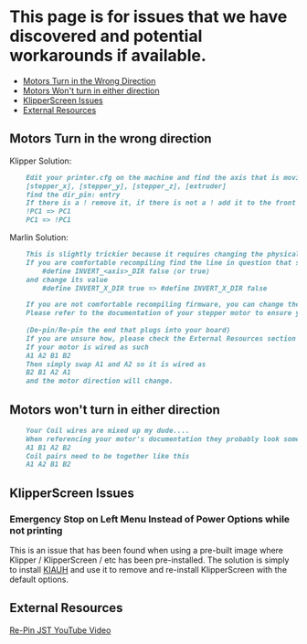 ﻿# This page is for issues that we have discovered and potential workarounds if available. 

- [Motors Turn in the Wrong Direction](#motors-turn-in-the-wrong-direction)  
- [Motors Won't turn in either direction](#motors-wont-turn-in-either-direction)  
- [KlipperScreen Issues](#klipperscreen-issues)  
- [External Resources](#external-resources)

## Motors Turn in the wrong direction

Klipper Solution:

```markdown
    Edit your printer.cfg on the machine and find the axis that is moving in the wrong direction 
    [stepper_x], [stepper_y], [stepper_z], [extruder]
    find the dir_pin: entry 
    If there is a ! remove it, if there is not a ! add it to the front of the pin assignment. This tells the Klipper firmware to invert the direction based on how the wires are run.
    !PC1 => PC1
    PC1 => !PC1  
```

Marlin Solution:

```markdown
    This is slightly trickier because it requires changing the physical pin order on your cable or recompiling the firmware
    If you are comfortable recompiling find the line in question that says
        #define INVERT_<axis>_DIR false (or true)
    and change its value
        #define INVERT_X_DIR true => #define INVERT_X_DIR false

    If you are not comfortable recompiling firmware, you can change the direction of your motor by changing it's wiring order. 
    Please refer to the documentation of your stepper motor to ensure you are performing this step correctly. 
    
    (De-pin/Re-pin the end that plugs into your board)
    If you are unsure how, please check the External Resources section for the Re-Pin JST Video
    If your motor is wired as such
    A1 A2 B1 B2
    Then simply swap A1 and A2 so it is wired as
    B2 B1 A2 A1
    and the motor direction will change.
```

## Motors won't turn in either direction

```markdown
    Your Coil wires are mixed up my dude.... 
    When referencing your motor's documentation they probably look something like this
    A1 B1 A2 B2
    Coil pairs need to be together like this
    A1 A2 B1 B2
```

## KlipperScreen Issues

### Emergency Stop on Left Menu Instead of Power Options while not printing  
This is an issue that has been found when using a pre-built image where Klipper / KlipperScreen / etc has been pre-installed. The solution is simply to install [KIAUH](https://github.com/dw-0/kiauh) and use it to remove and re-install KlipperScreen with the default options. 

## External Resources
[Re-Pin JST YouTube Video](https://www.youtube.com/watch?v=JPkvHr-mIdc)